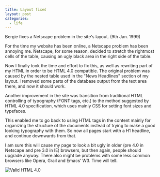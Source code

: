 ```yaml
---
title: Layout fixed
layout: post
categories:
  - life
---
```

Bergie fixes a Netscape problem in the site's layout. (9th Jan. 1999)

For the time my website has been online, a Netscape problem has been annoying me. Netscape, for some reason, decided to stretch the rightmost cells of the table, causing an ugly black area in the right side of the table.

Now I finally took the time and effort to fix this, as well as rewriting part of my HTML in order to be HTML 4.0 compatible. The original problem was caused by the nested table used in the "News Headlines" section of my layout. I removed some parts of the database output from the text area there, and now it should work.

Another improvement in the site was transition from traditional HTML controlling of typography (FONT tags, etc.) to the method suggested by HTML 4.0 specification, which uses mainly CSS for setting font sizes and typefaces.

This enabled me to go back to using HTML tags in the content mainly for organizing the structure of the documents instead of trying to make a good looking typography with them. So now all pages start with a H1 headline, and continue downwards from that.

I am sure this will cause my page to look a bit ugly in older (pre 4.0 in Netscape and pre 3.0 in IE) browsers, but then again, people should upgrade anyway. There also might be problems with some less common browsers like Opera, Grail and Emacs' W3. Time will tell.

![Valid HTML 4.0](http://web.archive.org/web/20010424054434im_/http://validator.w3.org/images/vh40.gif)
